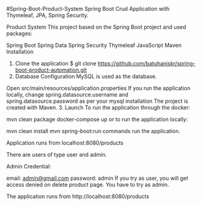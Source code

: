 #Spring-Boot-Product-System
Spring Boot Crud Application with Thymeleaf, JPA, Spring Security.

Product System
This project based on the Spring Boot project and used packages:

Spring Boot
Spring Data
Spring Security
Thymeleaf
JavaScript
Maven
Installation
1. Clone the application
 $ git clone https://github.com/batuhaniskr/spring-boot-product-automation.git 
2. Database Configuration
MySQL is used as the database.

Open src/main/resources/application.properties
If you run the application locally, change spring.datasource.username and spring.datasource.password as per your mysql installation
The project is created with Maven.
3. Launch
To run the application through the docker:

mvn clean package
docker-compose up
or to run the application locally:

mvn clean install
mvn spring-boot:run
commands run the application.

Application runs from localhost:8080/products

There are users of type user and admin.

Admin Credential:

email: admin@gmail.com  password: admin
İf you try as user, you will get access denied on delete product page. You have to try as admin.

The application runs from http://localhost:8080/products
